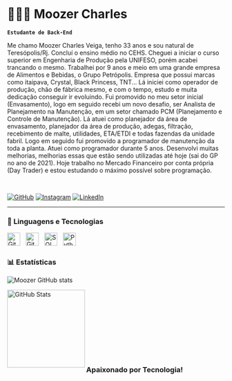 # 👩🏻‍💻 Moozer Charles

**`Estudante de Back-End`**

Me chamo Moozer Charles Veiga, tenho 33 anos e sou natural de Teresópolis/Rj. Concluí o ensino médio no CEHS. Cheguei a iniciar o curso superior em Engenharia de Produção pela UNIFESO, porém acabei trancando o mesmo.
Trabalhei por 9 anos e meio em uma grande empresa de Alimentos e Bebidas, o Grupo Petrópolis. Empresa que possui marcas como itaipava, Crystal, Black Princess, TNT... Lá iniciei como operador de produção, chão de fábrica mesmo, e com o tempo, estudo e muita dedicação conseguir ir evoluindo. Fui promovido no meu setor inicial (Envasamento), logo em seguido recebi um novo desafio, ser Analista de Planejamento na Manutenção, em um setor chamado PCM (Planejamento e Controle de Manutenção). Lá atuei como planejador da área de envasamento, planejador da área de produção, adegas, filtração, recebimento de malte, utilidades, ETA/ETDI e todas fazendas da unidade fabril. Logo em seguido fui promovido a programador de manutenção da toda a planta. Atuei como programador durante 5 anos. Desenvolvi muitas melhorias, melhorias essas que estão sendo utilizadas até hoje (sai do GP no ano de 2021). Hoje trabalho no Mercado Financeiro por conta própria (Day Trader) e estou estudando o máximo possível sobre programação.

<br/>

[![GitHub](https://img.shields.io/badge/GitHub-100000?style=for-the-badge&logo=github&logoColor=white)](https://github.com/Moozer-cloud)
[![Instagram](https://img.shields.io/badge/Instagram-E4405F?style=for-the-badge&logo=instagram&logoColor=white)](https://www.instagram.com/moozer_charles/)
[![LinkedIn](https://img.shields.io/badge/LinkedIn-0077B5?style=for-the-badge&logo=linkedin&logoColor=white)](https://www.linkedin.com/in/moozer-charles/)

---



### 🤖 Linguagens e Tecnologias

<img 
    align="left" 
    alt="GitHub"
    title="GitHub" 
    width="30px" 
    style="padding-right: 10px;" 
    src="https://cdn.jsdelivr.net/gh/devicons/devicon@latest/icons/github/github-original.svg" 
/>
<img
    align="left" 
    alt="Git" 
    title="Git"
    width="30px" 
    style="padding-right: 10px;" 
    src="https://cdn.jsdelivr.net/gh/devicons/devicon@latest/icons/git/git-original.svg" 
/>

<img 
    align="left" 
    alt="SQL" 
    title="SQL"
    width="30px" 
    style="padding-right: 10px;" 
    src="https://cdn.jsdelivr.net/gh/devicons/devicon@latest/icons/mysql/mysql-original.svg"
/>

<img 
    align="left" 
    alt="Python" 
    title="Python"
    width="30px" 
    style="padding-right: 10px;" 
    src="https://cdn.jsdelivr.net/gh/devicons/devicon@latest/icons/python/python-original.svg" 
/>


<br/>
<br/>

### 📊 Estatísticas

![Moozer GitHub stats](https://github-readme-stats.vercel.app/api?username=Moozer-cloud&show_icons=true&theme=dark)


<img 
      align="left" 
      alt="GitHub Stats" 
      height="180" 
      src="https://github-readme-stats.vercel.app/api/top-langs/?username=Moozer-cloud&theme=tokyonight&layout=compact&custom_title=Tecnologias&langs_count=9" 
  />


<br/>
<br/>
<br/>
<br/>
<br/>
<br/>
<br/>
<br/>
<br/>


### Apaixonado por Tecnologia!
